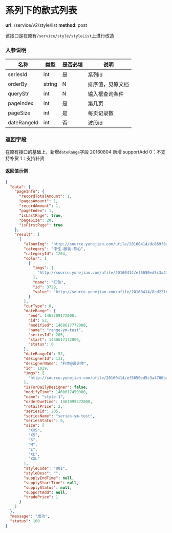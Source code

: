 系列下的款式列表
====

**url**: /service/v2/style/list
**method**: post

该接口是在原有`/service/style/styleList`上进行改造

### 入参说明

|     名称    |  类型  | 是否必填 |       说明       |
|-------------|--------|----------|------------------|
| seriesId    | int    | 是       | 系列id           |
| orderBy     | string | N        | 排序值，见原文档 |
| queryStr    | int    | N        | 输入框查询条件   |
| pageIndex   | int    | 是       | 第几页           |
| pageSize    | int    | 是       | 每页记录数       |
| dateRangeId | int    | 否       | 波段id           |



### 返回字段

在原有接口的基础上，新增`dateRange`字段
20160804 新增 supportAdd  0：不支持补货 1：支持补货

#### 返回值示例

```json
{
  "data": {
    "pageInfo": {
      "recordTotalAmount": 1,
      "pagesAmount": 1,
      "recordAmount": 1,
      "pageIndex": 1,
      "isLastPage": true,
      "pageSize": 20,
      "isFirstPage": true
    },
    "result": [
      {
        "albumImg": "http://source.yunejian.com/ufile/20160414/dc869f8a830143ecbba7c5728c683291",
        "category": "中性-服装-背心",
        "categoryId": 1204,
        "color": [
          {
            "imgs": [
              "http://source.yunejian.com/ufile/20160414/ef5650ed5c3a4706ba5ec964e788d535"
            ],
            "name": "红色",
            "id": 3729,
            "value": "http://source.yunejian.com/ufile/20160414/8cd221e3998544ff845e8db82b8159ff"
          }
        ],
        "curType": 0,
        "dateRange": {
          "end": 1463209172000,
          "id": 52,
          "modified": 1460617772000,
          "name": "range-ym-test",
          "seriesId": 205,
          "start": 1460617172000,
          "status": 0
        },
        "dateRangeId": 52,
        "designerId": 131,
        "designerName": "利杰@设计师",
        "id": 1029,
        "imgs": [
          "http://source.yunejian.com/ufile/20160414/ef5650ed5c3a4706ba5ec964e788d535"
        ],
        "isForDailyDesigner": false,
        "modifyTime": 1460617450000,
        "name": "style-1",
        "orderDueTime": 1461999572000,
        "retailPrice": 2,
        "seriesId": 205,
        "seriesName": "series-ym-test",
        "seriesStatus": 0,
        "size": [
          "XXS",
          "XS",
          "S",
          "M",
          "L",
          "XL",
          "XXL"
        ],
        "styleCode": "001",
        "styleDesc": "",
        "supplyEndTime": null,
        "supplyStartTime": null,
        "supplyStatus": null,
		"supportAdd": null,
        "tradePrice": 1
      }
    ]
  },
  "message": "成功",
  "status": 100
}
```
